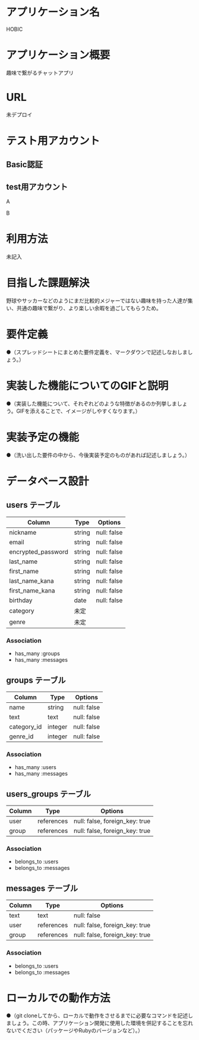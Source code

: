 # アプリケーション名
HOBIC


# アプリケーション概要
趣味で繋がるチャットアプリ


# URL
未デプロイ


# テスト用アカウント
## Basic認証


## test用アカウント
A

B


# 利用方法
未記入


# 目指した課題解決
野球やサッカーなどのようにまだ比較的メジャーではない趣味を持った人達が集い、共通の趣味で繋がり、より楽しい余暇を過ごしてもらうため。


# 要件定義
●（スプレッドシートにまとめた要件定義を、マークダウンで記述しなおしましょう。）

# 実装した機能についてのGIFと説明
●（実装した機能について、それぞれどのような特徴があるのか列挙しましょう。GIFを添えることで、イメージがしやすくなります。）

# 実装予定の機能
●（洗い出した要件の中から、今後実装予定のものがあれば記述しましょう。）


# データベース設計

## users テーブル

| Column             | Type   | Options     |
| ------------------ | ------ | ----------- |
| nickname           | string | null: false |
| email              | string | null: false |
| encrypted_password | string | null: false |
| last_name          | string | null: false |
| first_name         | string | null: false |
| last_name_kana     | string | null: false |
| first_name_kana    | string | null: false |
| birthday           | date   | null: false |
| category           | 未定    |             |
| genre              | 未定    |             |

### Association

- has_many :groups
- has_many :messages


## groups テーブル

| Column             | Type       | Options     |
| ------------------ | ---------- | ----------- |
| name               | string     | null: false |
| text               | text       | null: false |
| category_id        | integer    | null: false |
| genre_id           | integer    | null: false |

### Association

- has_many :users
- has_many :messages


## users_groups テーブル

| Column | Type       | Options                        |
| -------| ---------- | ------------------------------ |
| user   | references | null: false, foreign_key: true |
| group  | references | null: false, foreign_key: true |

### Association

- belongs_to :users
- belongs_to :messages


## messages テーブル

| Column | Type       | Options                        |
| ------ | ---------- | ------------------------------ |
| text   | text       | null: false                    |
| user   | references | null: false, foreign_key: true |
| group  | references | null: false, foreign_key: true |

### Association
- belongs_to :users
- belongs_to :messages



# ローカルでの動作方法
●（git cloneしてから、ローカルで動作をさせるまでに必要なコマンドを記述しましょう。この時、アプリケーション開発に使用した環境を併記することを忘れないでください（パッケージやRubyのバージョンなど）。）